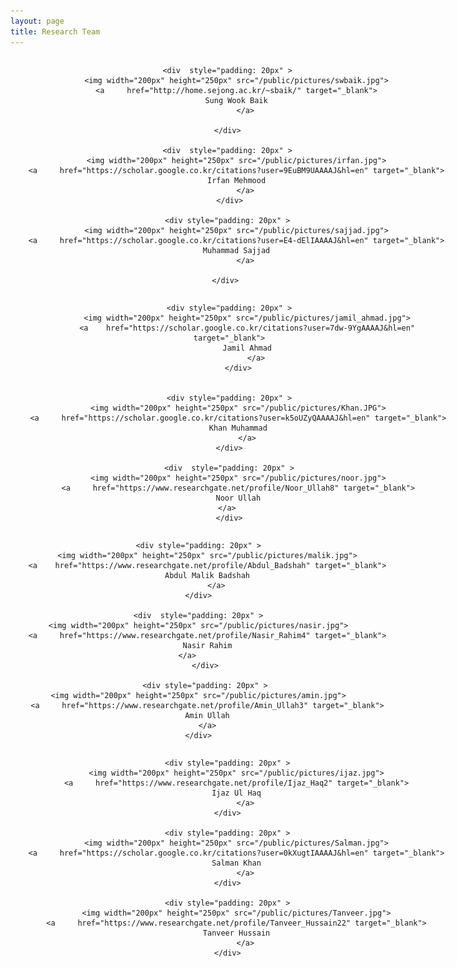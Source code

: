 ```yaml
---
layout: page
title: Research Team
---
```

 
<div style=" width: 700px;">

<div style=" display: inline-flex; text-align: center;">
	
	<div  style="padding: 20px" >
		<img width="200px" height="250px" src="/public/pictures/swbaik.jpg">
		<a     href="http://home.sejong.ac.kr/~sbaik/" target="_blank">
		Sung Wook Baik
			</a>

	</div>
 
	<div  style="padding: 20px" >
		<img width="200px" height="250px" src="/public/pictures/irfan.jpg">
		<a     href="https://scholar.google.co.kr/citations?user=9EuBM9UAAAAJ&hl=en" target="_blank">
		Irfan Mehmood
			</a>
	 </div>
	 
	<div style="padding: 20px" >
		<img width="200px" height="250px" src="/public/pictures/sajjad.jpg">
		<a     href="https://scholar.google.co.kr/citations?user=E4-dElIAAAAJ&hl=en" target="_blank">
		Muhammad Sajjad
			</a>

	</div> 

</div> 

<!-- ################################################################################################ -->

<div style=" display: inline-flex; text-align: center;">
	
	<div style="padding: 20px" >
			<img width="200px" height="250px" src="/public/pictures/jamil_ahmad.jpg">
			<a    href="https://scholar.google.co.kr/citations?user=7dw-9YgAAAAJ&hl=en" target="_blank">
			Jamil Ahmad
				</a>
		</div>

 
	<div style="padding: 20px" >
		<img width="200px" height="250px" src="/public/pictures/Khan.JPG">
		<a     href="https://scholar.google.co.kr/citations?user=k5oUZyQAAAAJ&hl=en" target="_blank">
		Khan Muhammad
			</a>
	</div>
	
	<div  style="padding: 20px" >
		<img width="200px" height="250px" src="/public/pictures/noor.jpg">
		<a     href="https://www.researchgate.net/profile/Noor_Ullah8" target="_blank">
		Noor Ullah
			</a>		 
	</div>

</div>
<!-- ################################################################################################ -->
<div style=" display: inline-flex; text-align: center;">
	
	<div style="padding: 20px" >
		<img width="200px" height="250px" src="/public/pictures/malik.jpg">
		<a    href="https://www.researchgate.net/profile/Abdul_Badshah" target="_blank">
		Abdul Malik Badshah
			</a>
	</div>
	
	<div  style="padding: 20px" >
	<img width="200px" height="250px" src="/public/pictures/nasir.jpg">
        <a     href="https://www.researchgate.net/profile/Nasir_Rahim4" target="_blank">
        Nasir Rahim
 		</a>		 
       </div>
       
       <div style="padding: 20px" >
	<img width="200px" height="250px" src="/public/pictures/amin.jpg">
        <a     href="https://www.researchgate.net/profile/Amin_Ullah3" target="_blank">
        Amin Ullah
 		</a>
	</div>

</div> 

 
 <!-- ################################################################################################ -->
<div style=" display: inline-flex; text-align: center;">
	
	<div style="padding: 20px" >
		<img width="200px" height="250px" src="/public/pictures/ijaz.jpg">
		<a     href="https://www.researchgate.net/profile/Ijaz_Haq2" target="_blank">
		Ijaz Ul Haq
			</a>
	</div>
	
	<div style="padding: 20px" >
		<img width="200px" height="250px" src="/public/pictures/Salman.jpg">
		<a     href="https://scholar.google.co.kr/citations?user=0kXugtIAAAAJ&hl=en" target="_blank">
		Salman Khan
			</a>
	</div>
	
	<div style="padding: 20px" >
		<img width="200px" height="250px" src="/public/pictures/Tanveer.jpg">
		<a     href="https://www.researchgate.net/profile/Tanveer_Hussain22" target="_blank">
		Tanveer Hussain
			</a>
	</div>
 

</div> 

</div>
